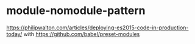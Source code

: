 # module-nomodule-pattern

https://philipwalton.com/articles/deploying-es2015-code-in-production-today/ with https://github.com/babel/preset-modules
